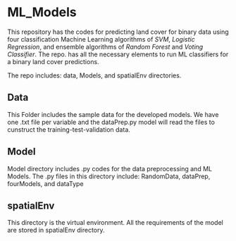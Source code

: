 # ML_Models
This repository has the codes for predicting land cover for binary data using four classification Machine Learning algorithms of *SVM*, *Logistic Regression*, and ensemble algorithms of *Random Forest* and *Voting Classifier*. The repo. has all the necessary elements to run ML classifiers for a binary land cover predictions.

The repo includes: data, Models, and spatialEnv directories.

## Data
This Folder includes the sample data for the developed models. We have one .txt file per variable and the dataPrep.py model will read the files to cunstruct the training-test-validation data.

## Model
Model directory includes .py codes for the data preprocessing and ML Models. The .py files in this directory include: RandomData, dataPrep, fourModels, and dataType

## spatialEnv
This directory is the virtual environment. All the requirements of the model are stored in spatialEnv directory. 
